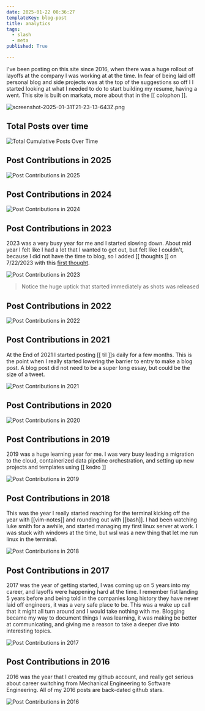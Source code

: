 ```yaml
---
date: 2025-01-22 08:36:27
templateKey: blog-post
title: analytics
tags:
  - slash
  - meta
published: True

---
```


I've been posting on this site since 2016, when there was a huge rollout of
layoffs at the company I was working at at the time.  In fear of being laid off
personal blog and side projects was at the top of the suggestions so off I
I started looking at what I needed to do to start building my resume, having a
went. This site is built on markata, more about that in the [[ colophon ]].

![screenshot-2025-01-31T21-23-13-643Z.png](https://dropper.wayl.one/api/file/7b6cf2c2-2299-4320-b58f-b0bebf2d0504.png)

## Total Posts over time

![Total Cumulative Posts Over Time](/total_posts_over_time.svg)

## Post Contributions in 2025

![Post Contributions in 2025](/contributions_2025.svg)

## Post Contributions in 2024

![Post Contributions in 2024](/contributions_2024.svg)

## Post Contributions in 2023

2023 was a very busy year for me and I started slowing down.  About mid year I
felt like I had a lot that I wanted to get out, but felt like I couldn't,
because I did not have the time to blog, so I added [[ thoughts ]] on 7/22/2023
with this [first thought](https://waylonwalker.com/thoughts-2/).

![Post Contributions in 2023](/contributions_2023.svg)

> Notice the huge uptick that started immediately as shots was released

## Post Contributions in 2022

![Post Contributions in 2022](/contributions_2022.svg)

## Post Contributions in 2021

At the End of 2021 I started posting [[ til ]]s daily for a few months.  This
is the point when I really started lowering the barrier to entry to make a blog
post.  A blog post did not need to be a super long essay, but could be the size
of a tweet.

![Post Contributions in 2021](/contributions_2021.svg)

## Post Contributions in 2020

![Post Contributions in 2020](/contributions_2020.svg)

## Post Contributions in 2019

2019 was a huge learning year for me.  I was very busy leading a migration to
the cloud, containerized data pipeline orchestration, and setting up new
projects and templates using [[ kedro ]]

![Post Contributions in 2019](/contributions_2019.svg)

## Post Contributions in 2018

This was the year I really started reaching for the terminal kicking off the
year with [[vim-notes]] and rounding out with [[bash]].  I had been
watching luke smith for a awhile, and started managing my first linux server at
work.  I was stuck with windows at the time, but wsl was a new thing that let
me run linux in the terminal.

![Post Contributions in 2018](/contributions_2018.svg)

## Post Contributions in 2017

2017 was the year of getting started, I was coming up on 5 years into my
career, and layoffs were happening hard at the time.  I remember fist landing 5
years before and being told in the companies long history they have never laid
off engineers, it was a very safe place to be.  This was a wake up call that it
might all turn around and I would take nothing with me.  Blogging became my way
to document things I was learning, it was making be better at communicating,
and giving me a reason to take a deeper dive into interesting topics.

![Post Contributions in 2017](/contributions_2017.svg)

## Post Contributions in 2016

2016 was the year that I created my github account, and really got serious
about career switching from Mechanical Engineering to Software Engineering.
All of my 2016 posts are back-dated github stars.


![Post Contributions in 2016](/contributions_2016.svg)

